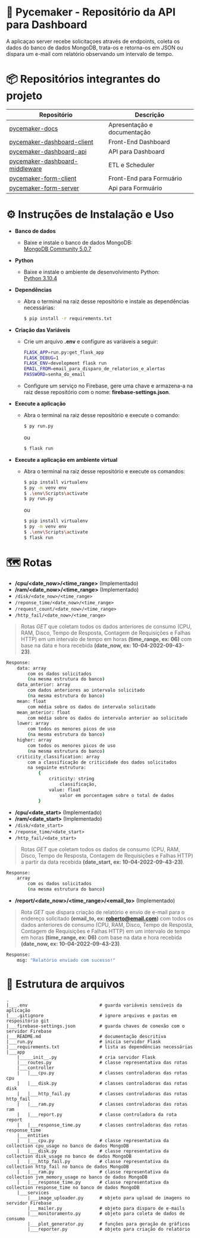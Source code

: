 #  🐍 Pycemaker - Repositório da API para Dashboard

A aplicaçao server recebe solicitaçoes através de endpoints, coleta os dados do banco de dados MongoDB, trata-os e retorna-os em JSON ou dispara um e-mail com relatório observando um intervalo de tempo.

# 📦 Repositórios integrantes do projeto

| Repositório                                                                                   | Descrição                   |
| --------------------------------------------------------------------------------------------- | --------------------------- |
| [pycemaker-docs](https://github.com/pycemaker/pycemaker-docs)                                 | Apresentação e documentação |
| [pycemaker-dashboard-client](https://github.com/pycemaker/pycemaker-dashboard-client)         | Front-End Dashboard         |
| [pycemaker-dashboard-api](https://github.com/pycemaker/pycemaker-dashboard-api)               | API para Dashboard          |
| [pycemaker-dashboard-middleware](https://github.com/pycemaker/pycemaker-dashboard-middleware) | ETL e Scheduler             |
| [pycemaker-form-client](https://github.com/pycemaker/pycemaker-form-client)                   | Front-End para Formuário    |
| [pycemaker-form-server](https://github.com/pycemaker/pycemaker-form-server)                   | Api para Formuário          |


# ⚙️ Instruções de Instalação e Uso

<ul>
<li><b>Banco de dados</b></li>
<ul>
<li>Baixe e instale o banco de dados MongoDB:</li>
<a href="https://www.mongodb.com/try/download/community">MongoDB Community 5.0.7</a>
</ul>
</ul>

<ul>
<li><b>Python</b></li>
<ul>
<li>Baixe e instale o ambiente de desenvolvimento Python:</li>
<a href="https://www.python.org/downloads/">Python 3.10.4</a>
</ul>
</ul>

<ul>
<li><b>Dependências</b></li>
<ul>
<li>Abra o terminal na raiz desse repositório e instale as dependências necessárias:
<br/>

```bash
$ pip install -r requirements.txt
```

</li>
</ul>
</ul>

<ul>
<li><b>Criação das Variáveis</b></li>
<ul>
<li>Crie um arquivo <b>.env</b> e configure as variáveis a seguir:
<br/>

```bash
FLASK_APP=run.py:get_flask_app
FLASK_DEBUG=1
FLASK_ENV=development flask run
EMAIL_FROM=email_para_disparo_de_relatorios_e_alertas
PASSWORD=senha_do_email
```

</li>
</ul>
<ul>
<li>Configure um serviço no Firebase, gere uma chave e armazena-a na raiz desse repositório com o nome:  <b>firebase-settings.json</b>.
<br/>


</li>
</ul>
</ul>

<ul>
<li><b>Execute a aplicação</b></li>
<ul>
<li>Abra o terminal na raiz desse repositório e execute o comando:
<br/>

```bash
$ py run.py
```
ou
```bash
$ flask run
```

</li>
</ul>
  
  
</ul>

<ul>
<li><b>Execute a aplicação em ambiente virtual</b></li>
<ul>
<li>Abra o terminal na raiz desse repositório e execute os comandos:
<br/>

```bash
$ pip install virtualenv
$ py -m venv env
$ .\env\Scripts\activate
$ py run.py
```
ou
```bash
$ pip install virtualenv
$ py -m venv env
$ .\env\Scripts\activate
$ flask run
```

</li>
</ul>
  
  
</ul>



# 🗺️ Rotas

* **/cpu/<date_now>/<time_range>** (Implementado)
* **/ram/<date_now>/<time_range>** (Implementado)
* `/disk/<date_now>/<time_range>`
* `/reponse_time/<date_now>/<time_range>`
* `/request_count/<date_now>/<time_range>`
* `/http_fail/<date_now>/<time_range>`
> Rotas *GET* que coletam todos os dados anteriores de consumo (CPU, RAM, Disco, Tempo de Resposta, Contagem de Requisições e Falhas HTTP) em um intervalo de tempo em horas **(time_range, ex: 06)** com base na data e hora recebida **(date_now, ex: 10-04-2022-09-43-23)**.

```sh
Response:
    data: array
        com os dados solicitados
        (na mesma estrutura do banco)
    data_anterior: array
        com dados anteriores ao intervalo solicitado
        (na mesma estrutura do banco)
    mean: float
        com média sobre os dados do intervalo solicitado
    mean_anterior: float
        com média sobre os dados do intervalo anterior ao solicitado
    lower: array
        com todos os menores picos de uso
        (na mesma estrutura do banco)
    higher: array
        com todos os menores picos de uso
        (na mesma estrutura do banco)
    criticity_classification: array
        com a classificação de criticidade dos dados solicitados
        na seguinte estrutura:
            {
                criticity: string
                    classificação,
                value: float
                    valor em porcentagem sobre o total de dados
            }
```

* **/cpu/<date_start>** (Implementado)
* **/ram/<date_start>** (Implementado)
* `/disk/<date_start>`
* `/reponse_time/<date_start>`
* `/http_fail/<date_start>`
> Rotas *GET* que coletam todos os dados de consumo (CPU, RAM, Disco, Tempo de Resposta, Contagem de Requisições e Falhas HTTP) a partir da data recebida **(date_start, ex: 10-04-2022-09-43-23)**.

```sh
Response:
    array
        com os dados solicitados
        (na mesma estrutura do banco)
```

* **/report/<date_now>/<time_range>/<email_to>** (Implementado)
> Rota *GET* que dispara criação de relatório e envio de e-mail para o endereço solicitado **(email_to, ex: roberto@email.com)** com todos os dados anteriores de consumo (CPU, RAM, Disco, Tempo de Resposta, Contagem de Requisições e Falhas HTTP) em um intervalo de tempo em horas **(time_range, ex: 06)** com base na data e hora recebida **(date_now, ex: 10-04-2022-09-43-23)**.

```sh
Response:
    msg: "Relatório enviado com sucesso!"
```

# 📂 Estrutura de arquivos
```
.
|___.env                           # guarda variáveis sensíveis da aplicação
|___.gitignore                     # ignore arquivos e pastas em respositório git
|___firebase-settings.json         # guarda chaves de conexão com o servidor Firebase
|___README.md                      # documentação descritiva
|___run.py                         # inicia servidor Flask
|___requirements.txt               # lista as dependências necessárias
|___app
    |_____init__.py                # cria servidor Flask
    |___routes.py                  # classe representativa das rotas
    |___controller
    |   |___cpu.py                 # classes controladoras das rotas cpu
    |   |___disk.py                # classes controladoras das rotas disk
    |   |___http_fail.py           # classes controladoras das rotas http_fail
    |   |___ram.py                 # classes controladoras das rotas ram
    |   |___report.py              # classe controladora da rota report
    |   |___response_time.py       # classes controladoras das rotas response_time
    |___entities
    |   |___cpu.py                 # classe representativa da collection cpu_usage no banco de dados MongoDB
    |   |___disk.py                # classe representativa da collection disk_usage no banco de dados MongoDB
    |   |___http_fail.py           # classe representativa da collection http_fail no banco de dados MongoDB
    |   |___ram.py                 # classe representativa da collection jvm_memory_usage no banco de dados MongoDB
    |   |___response_time.py       # classe representativa da collection response_time no banco de dados MongoDB
    |___services
        |___image_uploader.py      # objeto para upload de imagens no servidor Firebase
        |___mailer.py              # objeto para disparo de e-mails
        |___monitoramento.py       # objeto para coleta de dados de consumo
        |___plot_generator.py      # funções para geração de gráficos
        |___reporter.py            # objeto para criação do relatório
```
